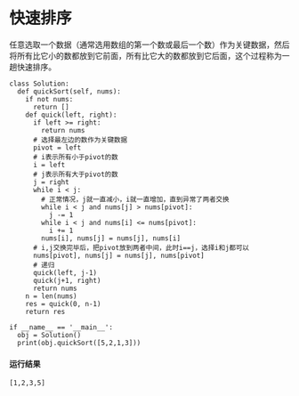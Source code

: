 # 快速排序
任意选取一个数据（通常选用数组的第一个数或最后一个数）作为关键数据，然后将所有比它小的数都放到它前面，所有比它大的数都放到它后面，这个过程称为一趟快速排序。

    class Solution:
      def quickSort(self, nums):
        if not nums:
          return []
        def quick(left, right):
          if left >= right:
            return nums
          # 选择最左边的数作为关键数据
          pivot = left
          # i表示所有小于pivot的数
          i = left
          # j表示所有大于pivot的数
          j = right
          while i < j:
            # 正常情况，j就一直减小，i就一直增加，直到异常了两者交换
            while i < j and nums[j] > nums[pivot]:
              j -= 1
            while i < j and nums[i] <= nums[pivot]:
              i += 1
            nums[i], nums[j] = nums[j], nums[i]
          # i,j交换完毕后，把pivot放到两者中间，此时i==j，选择i和j都可以
          nums[pivot], nums[j] = nums[j], nums[pivot]
          # 递归
          quick(left, j-1)
          quick(j+1, right)
          return nums
        n = len(nums)
        res = quick(0, n-1)
        return res

    if __name__ == '__main__':
      obj = Solution()
      print(obj.quickSort([5,2,1,3]))
      
#### 运行结果
    [1,2,3,5]
